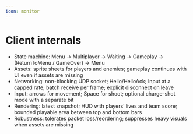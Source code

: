 ```yaml
---
icon: monitor
---
```


# Client internals

- State machine: Menu → Multiplayer → Waiting → Gameplay → (ReturnToMenu / GameOver) → Menu
- Assets: sprite sheets for players and enemies; gameplay continues with UI even if assets are missing
- Networking: non-blocking UDP socket; Hello/HelloAck; Input at a capped rate; batch receive per frame; explicit disconnect on leave
- Input: arrows for movement; Space for shoot; optional charge-shot mode with a separate bit
- Rendering: latest snapshot; HUD with players’ lives and team score; bounded playable area between top and bottom bars
- Robustness: tolerates packet loss/reordering; suppresses heavy visuals when assets are missing
